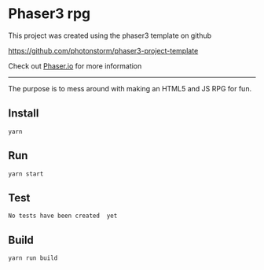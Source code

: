 # Phaser3 rpg

This project was created using the phaser3 template on github

https://github.com/photonstorm/phaser3-project-template

Check out [Phaser.io](https://phaser.io) for more information

___

The purpose is to mess around with making an HTML5 and JS RPG for fun.


## Install

`yarn`

## Run

`yarn start`

## Test

`No tests have been created  yet`

## Build

`yarn run build`
